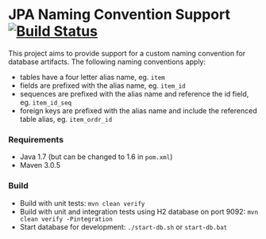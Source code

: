 # JPA Naming Convention Support [![Build Status](https://travis-ci.org/stefanscheidt/jpa-naming-convention-support.png)](https://travis-ci.org/stefanscheidt/jpa-naming-convention-support)

This project aims to provide support for a custom naming convention for database artifacts. The following naming conventions apply:

* tables have a four letter alias name, eg. `item`
* fields are prefixed with the alias name, eg. `item_id`
* sequences are prefixed with the alias name and reference the id field, eg. `item_id_seq`
* foreign keys are prefixed with the alias name and include the referenced table alias, eg. `item_ordr_id`

### Requirements

* Java 1.7 (but can be changed to 1.6 in `pom.xml`)
* Maven 3.0.5

### Build

* Build with unit tests: `mvn clean verify`
* Build with unit and integration tests using H2 database on port 9092: `mvn clean verify -Pintegration`
* Start database for development: `./start-db.sh` or `start-db.bat`
